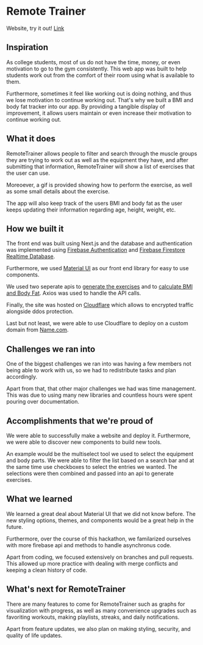 # Remote Trainer
Website, try it out! [Link](https://remotetrainer.live)

## Inspiration

As college students, most of us do not have the time, money, or even motivation to go to the gym consistently. This web app was built to help students work out from the comfort of their room using what is available to them.

Furthermore, sometimes it feel like working out is doing nothing, and thus we lose motivation to continue working out. That's why we built a BMI and body fat tracker into our app. By providing a tangible display of improvement, it allows users maintain or even increase their motivation to continue working out.

## What it does

RemoteTrainer allows people to filter and search through the muscle groups they are trying to work out as well as the equipment they have, and after submitting that information, RemoteTrainer will show a list of exercises that the user can use. 

Moreoever, a gif is provided showing how to perform the exercise, as well as some small details about the exercise. 

The app will also keep track of the users BMI and body fat as the user keeps updating their information regarding age, height, weight, etc.

## How we built it

The front end was built using Next.js and the database and authentication was implemented using [Firebase Authentication](https://firebase.google.com/docs/auth) and [Firebase Firestore Realtime Database](https://firebase.google.com/docs/firestore).

Furthermore, we used [Material UI](https://mui.com/) as our front end library for easy to use components.

We used two seperate apis to [generate the exercises](https://rapidapi.com/justin-WFnsXH_t6/api/exercisedb/) and to [calculate BMI and Body Fat](https://rapidapi.com/malaaddincelik/api/fitness-calculator/). Axios was used to handle the API calls. 

Finally, the site was hosted on [Cloudflare](https://www.cloudflare.com/) which allows to encrypted traffic alongside ddos protection.

Last but not least, we were able to use Cloudflare to deploy on a custom domain from [Name.com](name.com).

## Challenges we ran into

One of the biggest challenges we ran into was having a few members not being able to work with us, so we had to redistribute tasks and plan accordingly.

Apart from that, that other major challenges we had was time management. This was due to using many new libraries and countless hours were spent pouring over documentation.

## Accomplishments that we're proud of

We were able to successfully make a website and deploy it. Furthermore, we were able to discover new components to build new tools.

An example would be the multiselect tool we used to select the equipment and body parts. We were able to filter the list based on a search bar and at the same time use checkboxes to select the entries we wanted. The selections were then combined and passed into an api to generate exercises. 

## What we learned

We learned a great deal about Material UI that we did not know before. The new styling options, themes, and components would be a great help in the future. 

Furthermore, over the course of this hackathon, we familarized ourselves with more firebase api and methods to handle asynchronus code. 

Apart from coding, we focused extensively on branches and pull requests. This allowed up more practice with dealing with merge conflicts and keeping a clean history of code.

## What's next for RemoteTrainer

There are many features to come for RemoteTrainer such as graphs for visualization with progress, as well as many convenience upgrades such as favoriting workouts, making playlists, streaks, and daily notifications.

Apart from feature updates, we also plan on making styling, security, and quality of life updates. 
